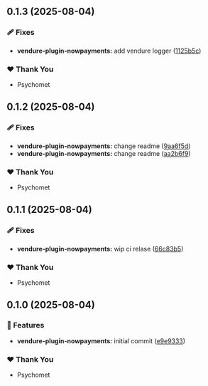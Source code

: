 ## 0.1.3 (2025-08-04)

### 🩹 Fixes

- **vendure-plugin-nowpayments:** add vendure logger ([1125b5c](https://github.com/psychomet/vendure-nowpayments/commit/1125b5c))

### ❤️ Thank You

- Psychomet

## 0.1.2 (2025-08-04)

### 🩹 Fixes

- **vendure-plugin-nowpayments:** change readme ([9aa6f5d](https://github.com/psychomet/vendure-nowpayments/commit/9aa6f5d))
- **vendure-plugin-nowpayments:** change readme ([aa2b6f9](https://github.com/psychomet/vendure-nowpayments/commit/aa2b6f9))

### ❤️ Thank You

- Psychomet

## 0.1.1 (2025-08-04)

### 🩹 Fixes

- **vendure-plugin-nowpayments:** wip ci relase ([66c83b5](https://github.com/psychomet/vendure-nowpayments/commit/66c83b5))

### ❤️ Thank You

- Psychomet

## 0.1.0 (2025-08-04)

### 🚀 Features

- **vendure-plugin-nowpayments:** initial commit ([e9e9333](https://github.com/psychomet/vendure-nowpayments/commit/e9e9333))

### ❤️ Thank You

- Psychomet